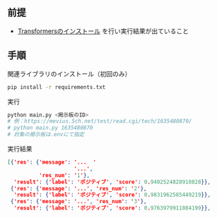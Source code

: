 ## 前提
* [Transformersのインストール](https://github.com/yoshis777/import_transformers) を行い実行結果が出ていること

## 手順
関連ライブラリのインストール（初回のみ）
```bash
pip install -r requirements.txt
```
実行
```bash
python main.py <掲示板のID>
# 例：https://mevius.5ch.net/test/read.cgi/tech/1635480870/
# python main.py 1635480870
# 対象の掲示板は.envにて指定
```
実行結果
```json
[{'res': {'message': '...  '
                     '...',
          'res_num': '1'},
  'result': {'label': 'ポジティブ', 'score': 0.9402524828910828}},
 {'res': {'message': '...', 'res_num': '2'},
  'result': {'label': 'ポジティブ', 'score': 0.9831962585449219}},
 {'res': {'message': '...', 'res_num': '3'},
  'result': {'label': 'ポジティブ', 'score': 0.9763979911804199}},
```

